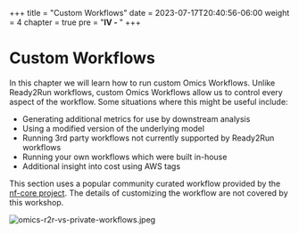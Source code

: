 +++
title = "Custom Workflows"
date = 2023-07-17T20:40:56-06:00
weight = 4
chapter = true
pre = "<b>IV - </b>"
+++

# Custom Workflows

In this chapter we will learn how to run custom Omics Workflows. Unlike Ready2Run workflows, custom Omics Workflows allow us to control every aspect of the workflow. Some situations where this might be useful include:

* Generating additional metrics for use by downstream analysis
* Using a modified version of the underlying model
* Running 3rd party workflows not currently supported by Ready2Run workflows
* Running your own workflows which were built in-house
* Additional insight into cost using AWS tags

This section uses a popular community curated workflow provided by the [nf-core project](https://nf-co.re/). The details of customizing the workflow are not covered by this workshop.

![omics-r2r-vs-private-workflows.jpeg](images/omics-r2r-vs-private-workflows.jpeg)